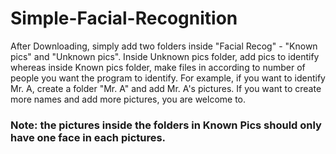 # Simple-Facial-Recognition
After Downloading, simply add two folders inside "Facial Recog" - "Known pics" and "Unknown pics". Inside Unknown pics folder, add pics to identify whereas inside Known pics folder, make files in according to number of people you want the program to identify. For example, if you want to identify Mr. A, create a folder "Mr. A" and add Mr. A's pictures. If you want to create more names and add more pictures, you are welcome to.
### Note: the pictures inside the folders in Known Pics should only have one face in each pictures.
